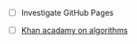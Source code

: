 * [ ] Investigate GitHub Pages
* [ ] [Khan acadamy on algorithms](https://www.khanacademy.org/computing/computer-science/algorithms/binary-search/a/binary-search)

